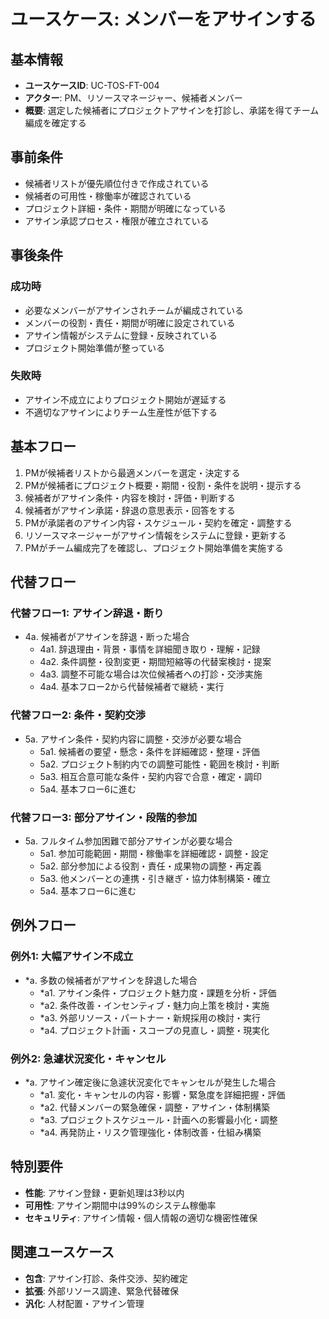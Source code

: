 # ユースケース: メンバーをアサインする

## 基本情報
- **ユースケースID**: UC-TOS-FT-004
- **アクター**: PM、リソースマネージャー、候補者メンバー
- **概要**: 選定した候補者にプロジェクトアサインを打診し、承諾を得てチーム編成を確定する

## 事前条件
- 候補者リストが優先順位付きで作成されている
- 候補者の可用性・稼働率が確認されている
- プロジェクト詳細・条件・期間が明確になっている
- アサイン承認プロセス・権限が確立されている

## 事後条件
### 成功時
- 必要なメンバーがアサインされチームが編成されている
- メンバーの役割・責任・期間が明確に設定されている
- アサイン情報がシステムに登録・反映されている
- プロジェクト開始準備が整っている

### 失敗時
- アサイン不成立によりプロジェクト開始が遅延する
- 不適切なアサインによりチーム生産性が低下する

## 基本フロー
1. PMが候補者リストから最適メンバーを選定・決定する
2. PMが候補者にプロジェクト概要・期間・役割・条件を説明・提示する
3. 候補者がアサイン条件・内容を検討・評価・判断する
4. 候補者がアサイン承諾・辞退の意思表示・回答をする
5. PMが承諾者のアサイン内容・スケジュール・契約を確定・調整する
6. リソースマネージャーがアサイン情報をシステムに登録・更新する
7. PMがチーム編成完了を確認し、プロジェクト開始準備を実施する

## 代替フロー
### 代替フロー1: アサイン辞退・断り
- 4a. 候補者がアサインを辞退・断った場合
  - 4a1. 辞退理由・背景・事情を詳細聞き取り・理解・記録
  - 4a2. 条件調整・役割変更・期間短縮等の代替案検討・提案
  - 4a3. 調整不可能な場合は次位候補者への打診・交渉実施
  - 4a4. 基本フロー2から代替候補者で継続・実行

### 代替フロー2: 条件・契約交渉
- 5a. アサイン条件・契約内容に調整・交渉が必要な場合
  - 5a1. 候補者の要望・懸念・条件を詳細確認・整理・評価
  - 5a2. プロジェクト制約内での調整可能性・範囲を検討・判断
  - 5a3. 相互合意可能な条件・契約内容で合意・確定・調印
  - 5a4. 基本フロー6に進む

### 代替フロー3: 部分アサイン・段階的参加
- 5a. フルタイム参加困難で部分アサインが必要な場合
  - 5a1. 参加可能範囲・期間・稼働率を詳細確認・調整・設定
  - 5a2. 部分参加による役割・責任・成果物の調整・再定義
  - 5a3. 他メンバーとの連携・引き継ぎ・協力体制構築・確立
  - 5a4. 基本フロー6に進む

## 例外フロー
### 例外1: 大幅アサイン不成立
- *a. 多数の候補者がアサインを辞退した場合
  - *a1. アサイン条件・プロジェクト魅力度・課題を分析・評価
  - *a2. 条件改善・インセンティブ・魅力向上策を検討・実施
  - *a3. 外部リソース・パートナー・新規採用の検討・実行
  - *a4. プロジェクト計画・スコープの見直し・調整・現実化

### 例外2: 急遽状況変化・キャンセル
- *a. アサイン確定後に急遽状況変化でキャンセルが発生した場合
  - *a1. 変化・キャンセルの内容・影響・緊急度を詳細把握・評価
  - *a2. 代替メンバーの緊急確保・調整・アサイン・体制構築
  - *a3. プロジェクトスケジュール・計画への影響最小化・調整
  - *a4. 再発防止・リスク管理強化・体制改善・仕組み構築

## 特別要件
- **性能**: アサイン登録・更新処理は3秒以内
- **可用性**: アサイン期間中は99%のシステム稼働率
- **セキュリティ**: アサイン情報・個人情報の適切な機密性確保

## 関連ユースケース
- **包含**: アサイン打診、条件交渉、契約確定
- **拡張**: 外部リソース調達、緊急代替確保
- **汎化**: 人材配置・アサイン管理